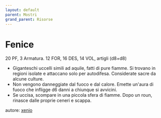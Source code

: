 ```yaml
---
layout: default
parent: Mostri
grand_parent: Risorse
---
```


# Fenice
20 PF, 3 Armatura. 12 FOR, 16 DES, 14 VOL, artigli (d8+d8)
- Giganteschi uccelli simili ad aquile, fatti di pure fiamme. Si trovano in regioni isolate e attaccano solo per autodifesa. Considerate sacre da alcune culture.
- Non vengono danneggiate dal fuoco e dal calore. Emette un'aura di fuoco che infligge d6 danni a chiunque si avvicini.
- Se uccisa, scompare in una piccola sfera di fiamme. Dopo un roun, rinasce dalle proprie ceneri e scappa.

autore: [xenio](https://xenioinabottle.blogspot.com)
